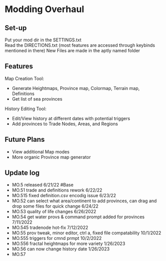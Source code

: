 # Modding Overhaul
## Set-up
Put your mod dir in the SETTINGS.txt\
Read the DIRECTIONS.txt (most features are accessed through keybinds mentioned in there)
New Files are made in the aptly named folder
## Features
Map Creation Tool:
* Generate Heightmaps, Province map, Colormap, Terrain map, Definitions
* Get list of sea provinces

History Editing Tool:
* Edit/View history at different dates with potential triggers
* Add provinces to Trade Nodes, Areas, and Regions
## Future Plans
* View additional Map modes
* More organic Province map generator
## Update log
* MO.5 released 6/21/22 #Base
* MO.51 trade and definitions rework 6/22/22
* MO.515 fixed definition.csv encodig issue 6/23/22
* MO.52 can select what area/continent to add provinces, can drag and drop some files for quick change 6/24/22
* MO.53 quality of life changes 6/26/2022
* MO.54 get water provs & command prompt added for provinces 7/11/2022
* MO.545 tradenode hot-fix 7/12/2022
* MO.55 prov tweak, minor editor, ctrl a, fixed file compatability  10/1/2022
* MO.555 triggers for cmnd prmpt 10/2/2022
* MO.556 fractal heightmaps for more variety 1/26/2023
* MO.56 can now change history date 1/26/2023
* MO.57
